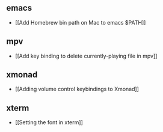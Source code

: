 ## emacs

- [[Add Homebrew bin path on Mac to emacs $PATH]]

## mpv

- [[Add key binding to delete currently-playing file in mpv]]

## xmonad

- [[Adding volume control keybindings to Xmonad]]

## xterm

- [[Setting the font in xterm]]
